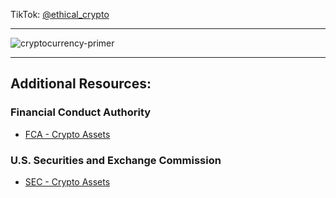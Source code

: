 TikTok: [@ethical_crypto](https://www.tiktok.com/@ethical_crypto)

---

![cryptocurrency-primer](https://user-images.githubusercontent.com/944010/191090114-7b0129ad-96b4-4811-b518-e156cac4e145.jpg)

---

## Additional Resources:

### Financial Conduct Authority
* [FCA - Crypto Assets](https://www.fca.org.uk/consumers/cryptoassets)

### U.S. Securities and Exchange Commission
* [SEC - Crypto Assets](https://www.investor.gov/additional-resources/spotlight/crypto-assets)
